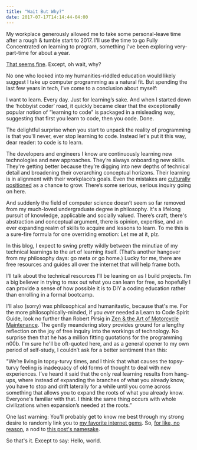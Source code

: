 ```yaml
---
title: "Wait But Why?"
date: 2017-07-17T14:14:44-04:00
---
```


My workplace generously allowed me to take some personal-leave time after a rough & tumble start to 2017. I'll use the time to go Fully Concentrated on learning to program, something I've been exploring very-part-time for about a year.

<a href="http://i0.kym-cdn.com/photos/images/newsfeed/000/962/640/658.png" target="_blank">That seems fine</a>. Except, oh wait, why?

No one who looked into my humanities-riddled education would likely suggest I take up computer programming as a natural fit. But spending the last few years in tech, I’ve come to a conclusion about myself:

I want to learn. Every day. Just for learning’s sake. And when I started down the ‘hobbyist coder’ road, it quickly became clear that the exceptionally popular notion of “learning to code” is packaged in a misleading way, suggesting that first you learn to code, then you code. Done. 

The delightful surprise when you start to unpack the reality of programming is that you'll never, ever stop learning to code. Instead let's put it this way, dear reader: to code is to learn.

The developers and engineers I know are continuously learning new technologies and new approaches. They’re always onboarding new skills. They're getting better because they’re digging into new depths of technical detail and broadening their overarching conceptual horizons. Their learning is in alignment with their workplace’s goals. Even the mistakes are <a href="https://codeascraft.com/2012/05/22/blameless-postmortems/" target="_blank">culturally positioned</a> as a chance to grow. There’s some serious, serious inquiry going on here. 

And suddenly the field of computer science doesn’t seem so far removed from my much-loved undergraduate degree in philosophy. It's a lifelong pursuit of knowledge, applicable and socially valued. There’s craft, there's abstraction and conceptual argument, there is opinion, expertise, and an ever expanding realm of skills to acquire and lessons to learn. To me this is a sure-fire formula for one overriding emotion: Let me at it, plz.

In this blog, I expect to swing pretty wildly between the minutiae of my technical learnings to the art of learning itself. (That’s another hangover from my philosophy days: go meta or go home.) Lucky for me, there are free resources and guides all over the internet that will help frame both.

I’ll talk about the technical resources I’ll be leaning on as I build projects. I’m a big believer in trying to max out what you can learn for free, so hopefully I can provide a sense of how possible it is to DIY a coding education rather than enrolling in a formal bootcamp.

I'll also (sorry) wax philosophical and humanitastic, because that's me. For the more philosophically-minded, if you *ever* needed a Learn to Code Spirit Guide, look no further than Robert Pirsig in <a href="https://archive.org/details/ZenAndTheArtOfMotorcycleRepair-RobertPirsig" target="_blank">Zen & the Art of Motorcycle Maintenance</a>. The gently meandering story provides ground for a lengthy reflection on the joy of free inquiry into the workings of technology. No surprise then that he has a million fitting quotations for the programming n00b. I'm sure he'll be oft-quoted here, and as a general opener to my own period of self-study, I couldn’t ask for a better sentiment than this:

"We’re living in topsy-turvy times, and I think that what causes the topsy-turvy feeling is inadequacy of old forms of thought to deal with new experiences. I’ve heard it said that the only real learning results from hang-ups, where instead of expanding the branches of what you already know, you have to stop and drift laterally for a while until you come across something that allows you to expand the roots of what you already know. Everyone's familiar with that. I think the same thing occurs with whole civilizations when expansion’s needed at the roots.”

One last warning: You'll probably get to know me best through my strong desire to randomly link you to <a href="https://www.youtube.com/watch?v=9UrKcfh43zM" target="_blank">my favorite internet gems</a>. So, <a href="https://www.youtube.com/watch?v=8AhZFUFyyiI" target="_blank">for like, no reason</a>, a nod to <a href="https://www.waitbutwhy.com" target="_blank">this post's namesake</a>.

So that's it. Except to say: Hello, world. <!--BOO!-->
